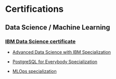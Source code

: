 # Certifications

## Data Science / Machine Learning

### [IBM Data Science certificate](https://www.coursera.org/professional-certificates/ibm-data-science)

- [Advanced Data Science with IBM Specialization](https://www.coursera.org/specializations/advanced-data-science-ibm#courses)

- [PostgreSQL for Everybody Specialization](https://www.coursera.org/specializations/postgresql-for-everybody)

- [MLOps specialization](https://www.coursera.org/specializations/machine-learning-engineering-for-production-mlops)
